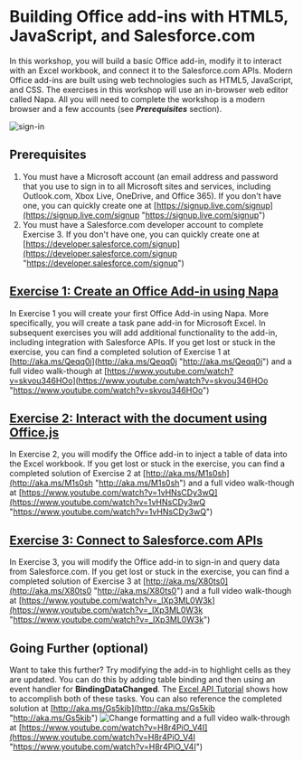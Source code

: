 # Building Office add-ins with HTML5, JavaScript, and Salesforce.com #

In this workshop, you will build a basic Office add-in, modify it to interact with an Excel workbook, and connect it to the Salesforce.com APIs. Modern Office add-ins are built using web technologies such as HTML5, JavaScript, and CSS. The exercises in this workshop will use an in-browser web editor called Napa. All you will need to complete the workshop is a modern browser and a few accounts (see ***Prerequisites*** section).

![sign-in](http://i.imgur.com/K7uO0mH.png)

## Prerequisites ##
1. You must have a Microsoft account (an email address and password that you use to sign in to all Microsoft sites and services, including Outlook.com, Xbox Live, OneDrive, and Office 365). If you don't have one, you can quickly create one at [https://signup.live.com/signup](https://signup.live.com/signup "https://signup.live.com/signup")
2. You must have a Salesforce.com developer account to complete Exercise 3. If you don't have one, you can quickly create one at [https://developer.salesforce.com/signup](https://developer.salesforce.com/signup "https://developer.salesforce.com/signup")

## [Exercise 1: Create an Office Add-in using Napa](https://github.com/OfficeDev/Salesforce-Addin-Workshop/tree/master/Exercise%201) ##
In Exercise 1 you will create your first Office Add-in using Napa. More specifically, you will create a task pane add-in for Microsoft Excel. In subsequent exercises you will add additional functionality to the add-in, including integration with Salesforce APIs. If you get lost or stuck in the exercise, you can find a completed solution of Exercise 1 at [http://aka.ms/Qeqq0j](http://aka.ms/Qeqq0j "http://aka.ms/Qeqq0j") and a full video walk-though at [https://www.youtube.com/watch?v=skvou346HOo](https://www.youtube.com/watch?v=skvou346HOo "https://www.youtube.com/watch?v=skvou346HOo")

## [Exercise 2: Interact with the document using Office.js](https://github.com/OfficeDev/Salesforce-Addin-Workshop/tree/master/Exercise%202) ##
In Exercise 2, you will modify the Office add-in to inject a table of data into the Excel workbook. If you get lost or stuck in the exercise, you can find a completed solution of Exercise 2 at [http://aka.ms/M1s0sh](http://aka.ms/M1s0sh "http://aka.ms/M1s0sh") and a full video walk-though at [https://www.youtube.com/watch?v=1vHNsCDy3wQ](https://www.youtube.com/watch?v=1vHNsCDy3wQ "https://www.youtube.com/watch?v=1vHNsCDy3wQ")

## [Exercise 3: Connect to Salesforce.com APIs](https://github.com/OfficeDev/Salesforce-Addin-Workshop/tree/master/Exercise%203) ##
In Exercise 3, you will modify the Office add-in to sign-in and query data from Salesforce.com. If you get lost or stuck in the exercise, you can find a completed solution of Exercise 3 at [http://aka.ms/X80ts0](http://aka.ms/X80ts0 "http://aka.ms/X80ts0") and a full video walk-though at [https://www.youtube.com/watch?v=_lXp3ML0W3k](https://www.youtube.com/watch?v=_lXp3ML0W3k "https://www.youtube.com/watch?v=_lXp3ML0W3k")

## Going Further (optional) ##
Want to take this further? Try modifying the add-in to highlight cells as they are updated. You can do this by adding table binding and then using an event handler for **BindingDataChanged**. The [Excel API Tutorial](https://store.office.com/api-tutorial-content-WA104077907.aspx "Excel API Tutorial") shows how to accomplish both of these tasks. You can also reference the completed solution at [http://aka.ms/Gs5kib](http://aka.ms/Gs5kib "http://aka.ms/Gs5kib")
![Change formatting](http://i.imgur.com/kY4Pckg.png) and a full video walk-through at [https://www.youtube.com/watch?v=H8r4PiO_V4I](https://www.youtube.com/watch?v=H8r4PiO_V4I "https://www.youtube.com/watch?v=H8r4PiO_V4I")